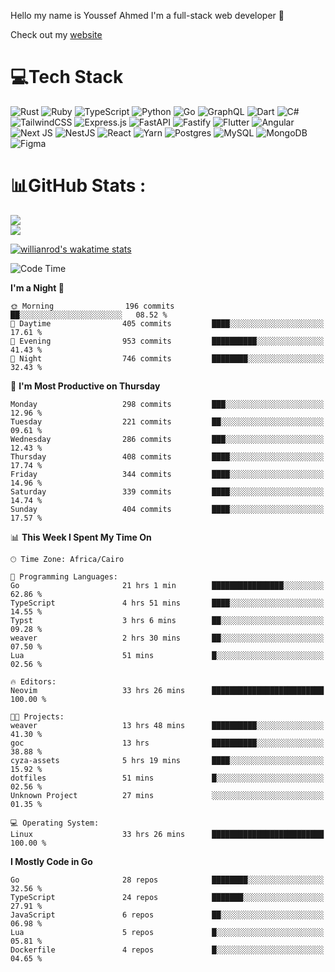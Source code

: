 Hello my name is Youssef Ahmed I'm a full-stack web developer 👋

Check out my [website](https://youssefahmed.vercel.app)
 
# 💻Tech Stack

![Rust](https://img.shields.io/badge/rust-%23000000.svg?style=for-the-badge&logo=rust&logoColor=white) ![Ruby](https://img.shields.io/badge/ruby-%23CC342D.svg?style=for-the-badge&logo=ruby&logoColor=white) ![TypeScript](https://img.shields.io/badge/typescript-%23007ACC.svg?style=for-the-badge&logo=typescript&logoColor=white) ![Python](https://img.shields.io/badge/python-3670A0?style=for-the-badge&logo=python&logoColor=ffdd54) ![Go](https://img.shields.io/badge/go-%2300ADD8.svg?style=for-the-badge&logo=go&logoColor=white) ![GraphQL](https://img.shields.io/badge/-GraphQL-E10098?style=for-the-badge&logo=graphql&logoColor=white) ![Dart](https://img.shields.io/badge/dart-%230175C2.svg?style=for-the-badge&logo=dart&logoColor=white) ![C#](https://img.shields.io/badge/c%23-%23239120.svg?style=for-the-badge&logo=c-sharp&logoColor=white) ![TailwindCSS](https://img.shields.io/badge/tailwindcss-%2338B2AC.svg?style=for-the-badge&logo=tailwind-css&logoColor=white) ![Express.js](https://img.shields.io/badge/express.js-%23404d59.svg?style=for-the-badge&logo=express&logoColor=%2361DAFB) ![FastAPI](https://img.shields.io/badge/FastAPI-005571?style=for-the-badge&logo=fastapi) ![Fastify](https://img.shields.io/badge/fastify-%23000000.svg?style=for-the-badge&logo=fastify&logoColor=white) ![Flutter](https://img.shields.io/badge/Flutter-%2302569B.svg?style=for-the-badge&logo=Flutter&logoColor=white) ![Angular](https://img.shields.io/badge/angular-%23DD0031.svg?style=for-the-badge&logo=angular&logoColor=white) ![Next JS](https://img.shields.io/badge/Next-black?style=for-the-badge&logo=next.js&logoColor=white) ![NestJS](https://img.shields.io/badge/nestjs-%23E0234E.svg?style=for-the-badge&logo=nestjs&logoColor=white) ![React](https://img.shields.io/badge/react-%2320232a.svg?style=for-the-badge&logo=react&logoColor=%2361DAFB) ![Yarn](https://img.shields.io/badge/yarn-%232C8EBB.svg?style=for-the-badge&logo=yarn&logoColor=white) ![Postgres](https://img.shields.io/badge/postgres-%23316192.svg?style=for-the-badge&logo=postgresql&logoColor=white) ![MySQL](https://img.shields.io/badge/mysql-%2300f.svg?style=for-the-badge&logo=mysql&logoColor=white) ![MongoDB](https://img.shields.io/badge/MongoDB-%234ea94b.svg?style=for-the-badge&logo=mongodb&logoColor=white)     ![Figma](https://img.shields.io/badge/figma-%23F24E1E.svg?style=for-the-badge&logo=figma&logoColor=white)

# 📊GitHub Stats :

![](https://github-readme-stats.vercel.app/api?username=joetifa2003&theme=tokyonight&hide_border=false&include_all_commits=false&count_private=false)<br/>
![](https://github-readme-streak-stats.herokuapp.com/?user=joetifa2003&theme=tokyonight&hide_border=false)<br/>

[![willianrod's wakatime stats](https://github-readme-stats.vercel.app/api/wakatime?username=joetifa2003&layout=compact)](https://github.com/anuraghazra/github-readme-stats)
<!--START_SECTION:waka-->
![Code Time](http://img.shields.io/badge/Code%20Time-3%2C958%20hrs%2023%20mins-blue)

**I'm a Night 🦉** 

```text
🌞 Morning                196 commits         ██░░░░░░░░░░░░░░░░░░░░░░░   08.52 % 
🌆 Daytime                405 commits         ████░░░░░░░░░░░░░░░░░░░░░   17.61 % 
🌃 Evening                953 commits         ██████████░░░░░░░░░░░░░░░   41.43 % 
🌙 Night                  746 commits         ████████░░░░░░░░░░░░░░░░░   32.43 % 
```
📅 **I'm Most Productive on Thursday** 

```text
Monday                   298 commits         ███░░░░░░░░░░░░░░░░░░░░░░   12.96 % 
Tuesday                  221 commits         ██░░░░░░░░░░░░░░░░░░░░░░░   09.61 % 
Wednesday                286 commits         ███░░░░░░░░░░░░░░░░░░░░░░   12.43 % 
Thursday                 408 commits         ████░░░░░░░░░░░░░░░░░░░░░   17.74 % 
Friday                   344 commits         ████░░░░░░░░░░░░░░░░░░░░░   14.96 % 
Saturday                 339 commits         ████░░░░░░░░░░░░░░░░░░░░░   14.74 % 
Sunday                   404 commits         ████░░░░░░░░░░░░░░░░░░░░░   17.57 % 
```


📊 **This Week I Spent My Time On** 

```text
🕑︎ Time Zone: Africa/Cairo

💬 Programming Languages: 
Go                       21 hrs 1 min        ████████████████░░░░░░░░░   62.86 % 
TypeScript               4 hrs 51 mins       ████░░░░░░░░░░░░░░░░░░░░░   14.55 % 
Typst                    3 hrs 6 mins        ██░░░░░░░░░░░░░░░░░░░░░░░   09.28 % 
weaver                   2 hrs 30 mins       ██░░░░░░░░░░░░░░░░░░░░░░░   07.50 % 
Lua                      51 mins             █░░░░░░░░░░░░░░░░░░░░░░░░   02.56 % 

🔥 Editors: 
Neovim                   33 hrs 26 mins      █████████████████████████   100.00 % 

🐱‍💻 Projects: 
weaver                   13 hrs 48 mins      ██████████░░░░░░░░░░░░░░░   41.30 % 
goc                      13 hrs              ██████████░░░░░░░░░░░░░░░   38.88 % 
cyza-assets              5 hrs 19 mins       ████░░░░░░░░░░░░░░░░░░░░░   15.92 % 
dotfiles                 51 mins             █░░░░░░░░░░░░░░░░░░░░░░░░   02.56 % 
Unknown Project          27 mins             ░░░░░░░░░░░░░░░░░░░░░░░░░   01.35 % 

💻 Operating System: 
Linux                    33 hrs 26 mins      █████████████████████████   100.00 % 
```

**I Mostly Code in Go** 

```text
Go                       28 repos            ████████░░░░░░░░░░░░░░░░░   32.56 % 
TypeScript               24 repos            ███████░░░░░░░░░░░░░░░░░░   27.91 % 
JavaScript               6 repos             ██░░░░░░░░░░░░░░░░░░░░░░░   06.98 % 
Lua                      5 repos             █░░░░░░░░░░░░░░░░░░░░░░░░   05.81 % 
Dockerfile               4 repos             █░░░░░░░░░░░░░░░░░░░░░░░░   04.65 % 
```




<!--END_SECTION:waka-->
